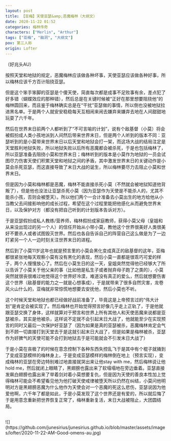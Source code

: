 ```yaml
---
layout: post
title: 【亚梅】天使亚瑟&amp;恶魔梅林（大纲文）
date: 2020-11-22 01:52
categories: 梅林传奇
characters: ["Merlin", "Arthur"]
tags: ["亚梅", "脑洞", "大纲文"]
pov: 第三人称
origin: Lofter
---
```


（好兆头AU）

按照天堂和地狱的规定，恶魔梅林应该做各种坏事，天使亚瑟应该做各种好事，所以梅林应该千方百计阻挠亚瑟。

但是这个笨手笨脚的亚瑟是个傻天使，简直每次都是成事不足败事有余，差点犯了好多错（蝴蝶效应的那种错），然后总是在关键时候被“正好在那里想要阻挠他”的梅林圆回来，而且鉴于梅林确实总是在“干扰”亚瑟做的事情，所以倒也没被地狱拉进黑名单。于是两个人就安安稳稳每天互相闹来闹去嫌弃来嫌弃去地在人间甜甜地玩耍了六千年。

然后在世界末日前两个人都听到了“不可言喻的计划”，说有个敌基督（小莫）将会被假扮成人类小孩地派到人间然后带来世界末日，但是两个人听到的版本不同：亚瑟听到的是小莫带来世界末日以后天堂和地狱会打一架，而这场大战的结局注定是天堂胜利地狱失败，所以地狱失败以后所有恶魔都会被杀死，于是也包括梅林了，所以亚瑟准备去阻挠小莫和世界末日；梅林听到的版本是小莫作为地狱的一员会试图尽力伤害天使们积累天堂和地狱之间的矛盾，其中激发世界末日的关键动作是小莫会杀死亚瑟，而这直接导致了末日大战的诞生，所以梅林要尽力去阻止小莫和世界末日。

但是因为小莫和梅林都是恶魔，梅林不能直接杀死小莫（不然就会被地狱知道他背叛了），但是他也没法让亚瑟杀死小莫（因为亚瑟作为天使是不能杀人的，尤其不能杀小孩，否则会被堕天）。所以他们两个一合计准备去小莫出生的地方给他从小当教父去间接影响他的成长过程，希望在这个过程里能把他感化从而避免世界末日，以及保护对方（都没有把自己听到的计划版本告诉对方）。

于是亚瑟假扮成私人教练/营养师，梅林假扮成家庭教师，获得小莫父母（皇姐和从来没出现过的另一个人）的信任开始从小带小莫，教他这个世界很美好人类很美好不要杀人或者试图毁灭世界。然后也各自告诉自己的阵营自己这么做是为了一边盯紧另一个人一边时刻关注世界末日的进程。

然后到了小莫11岁这年也就是预言里的小莫会黑化变成真正的敌基督的这年，亚梅都很紧张地每天观察小莫有没有黑化的表现，然后小莫一直都是很乖巧可爱的样子，两个人慢慢放心了。然后在小莫生日的这一天，皇姐突然觉得他已经够大了所以告诉了小莫关于他父亲的事（比如他是私生子或者抛弃母子跑了之类的），小莫突然就很丧很难过地觉得这个世界好冷漠，难道没有真正的爱么，然后就想要伤害这个世界（敌基督的能力之一就是心想事成），于是就带来了很多自然灾害，龙卷风火山什么的，亚梅就非常惊慌地想要去安抚他，然后小莫也不听。

这个时候天堂和地狱也都已经做好战前准备了，毕竟这是上帝预言过的“伟大计划”是肯定会被实现了。然后梅林也开始觉得预言好像几乎走上正轨了，于是他就跟亚瑟交换了身体，这样就算对于预言和世界上所有其他人和天使恶魔来说都是亚瑟被杀，其实是他被杀，这样说不定就不会引起末日大战了，他就能至少在实现预言的同时又最后一次保护好亚瑟了（因为如果是真的亚瑟被杀，恶魔梅林肯定会气到不顾一切直接打到天堂去于是这就引起末日大战了，但是如果是梅林被杀，亚瑟作为好脾气的天使可能不会打到地狱去于是可能就会不引发末日大战了）

于是小莫在丧极了的时候在意念控制下各种东西失控乱飞于是其中有个棍子就捅到了变成亚瑟模样的梅林身上，于是变成亚瑟模样的梅林倒在地上（预言实现），变成梅林的亚瑟在旁边特别难过地直接就哭出来让他stay with me，然后梅林说让他hold me，然后就闭上眼睛了，黑翅膀也露出来了软塌塌地在旁边垂着。亚瑟直接发飙白翅膀也露出来了举着剑对着小莫想要复仇，但是因为天使的善良本性加上觉得梅林可能会不希望看见他为他打破天使戒律被堕天所以仍然在纠结，小莫问他明明对方是黑翅膀恶魔为什么他作为天使会对一个恶魔的死这么悲伤，亚瑟说因为他爱他啊，六千年了都是如此，于是小莫发现了这个世界还是有爱的，所以就后悔了于是用意念重新把世界恢复正常了，梅林重新复活，末日大战被阻止，大团圆结局。

<br>
![](https://github.com/junesirius/junesirius.github.io/blob/master/assets/images/lofter/2020-11-22-AM-Good-omens-au.jpg)
